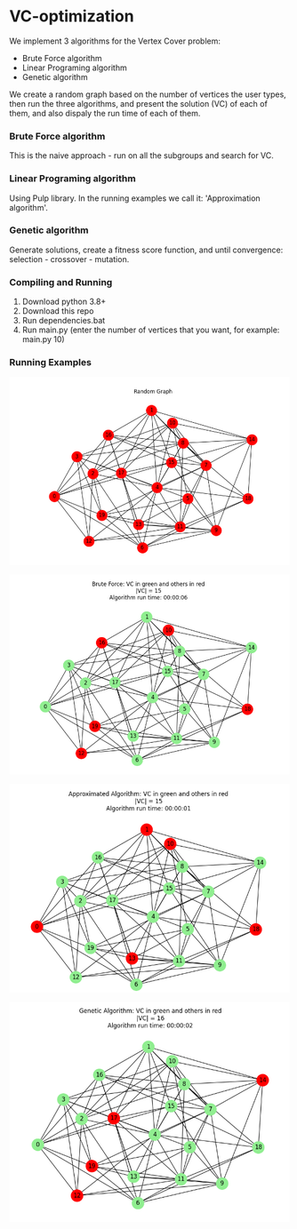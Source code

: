 # VC-optimization
We implement 3 algorithms for the Vertex Cover problem:
* Brute Force algorithm
* Linear Programing algorithm
* Genetic algorithm

We create a random graph based on the number of vertices the user types, then run the three algorithms,
and present the solution (VC) of each of them, and also dispaly the run time of each of them.

### Brute Force algorithm
This is the naive approach - run on all the subgroups and search for VC.

### Linear Programing algorithm
Using Pulp library.
In the running examples we call it: 'Approximation algorithm'.

### Genetic algorithm
Generate solutions, create a fitness score function, and until convergence: selection - crossover - mutation.


### Compiling and Running
1. Download python 3.8+
2. Download this repo
3. Run dependencies.bat
4. Run main.py (enter the number of vertices that you want, for example: main.py 10)


### Running Examples
![Random Graph](https://github.com/noam-roth/VC-optimization/blob/1fa2066ac5cf3770cc6041b35bec44f595cc619b/pictures/Random%20Graph%20picture.PNG)


![Brute Force](https://github.com/noam-roth/VC-optimization/blob/1fa2066ac5cf3770cc6041b35bec44f595cc619b/pictures/Brute%20Force%20Picture.PNG)


![Linear Programing](https://github.com/noam-roth/VC-optimization/blob/1fa2066ac5cf3770cc6041b35bec44f595cc619b/pictures/Approximation%20Picture.PNG)


![Genetic](https://github.com/noam-roth/VC-optimization/blob/1fa2066ac5cf3770cc6041b35bec44f595cc619b/pictures/Genetic%20Picture.PNG)
